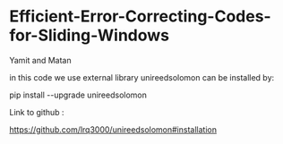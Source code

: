# Efficient-Error-Correcting-Codes-for-Sliding-Windows
Yamit and Matan

in this code we use external library unireedsolomon can be installed by:

pip install --upgrade unireedsolomon

Link to github :

https://github.com/lrq3000/unireedsolomon#installation
